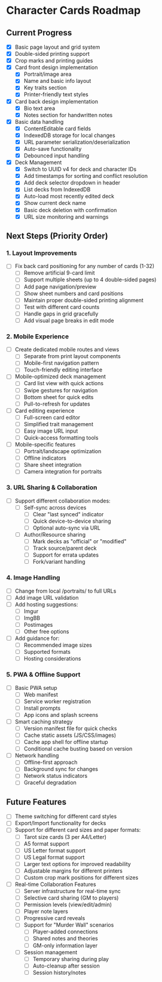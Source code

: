 # Character Cards Roadmap

## Current Progress
- [x] Basic page layout and grid system
- [x] Double-sided printing support
- [x] Crop marks and printing guides
- [x] Card front design implementation
  - [x] Portrait/image area
  - [x] Name and basic info layout
  - [x] Key traits section
  - [x] Printer-friendly text styles
- [x] Card back design implementation
  - [x] Bio text area
  - [x] Notes section for handwritten notes
- [x] Basic data handling
  - [x] ContentEditable card fields
  - [x] IndexedDB storage for local changes
  - [x] URL parameter serialization/deserialization
  - [x] Auto-save functionality
  - [x] Debounced input handling
- [x] Deck Management
  - [x] Switch to UUID v4 for deck and character IDs
  - [x] Add timestamps for sorting and conflict resolution
  - [x] Add deck selector dropdown in header
  - [x] List decks from IndexedDB
  - [x] Auto-load most recently edited deck
  - [x] Show current deck name
  - [x] Basic deck deletion with confirmation
  - [x] URL size monitoring and warnings

## Next Steps (Priority Order)

### 1. Layout Improvements
- [ ] Fix back card positioning for any number of cards (1-32)
  - [ ] Remove artificial 9-card limit
  - [ ] Support multiple sheets (up to 4 double-sided pages)
  - [ ] Add page navigation/preview
  - [ ] Show sheet numbers and card positions
  - [ ] Maintain proper double-sided printing alignment
  - [ ] Test with different card counts
  - [ ] Handle gaps in grid gracefully
  - [ ] Add visual page breaks in edit mode

### 2. Mobile Experience
- [ ] Create dedicated mobile routes and views
  - [ ] Separate from print layout components
  - [ ] Mobile-first navigation pattern
  - [ ] Touch-friendly editing interface
- [ ] Mobile-optimized deck management
  - [ ] Card list view with quick actions
  - [ ] Swipe gestures for navigation
  - [ ] Bottom sheet for quick edits
  - [ ] Pull-to-refresh for updates
- [ ] Card editing experience
  - [ ] Full-screen card editor
  - [ ] Simplified trait management
  - [ ] Easy image URL input
  - [ ] Quick-access formatting tools
- [ ] Mobile-specific features
  - [ ] Portrait/landscape optimization
  - [ ] Offline indicators
  - [ ] Share sheet integration
  - [ ] Camera integration for portraits

### 3. URL Sharing & Collaboration
- [ ] Support different collaboration modes:
  - [ ] Self-sync across devices
    - [ ] Clear "last synced" indicator
    - [ ] Quick device-to-device sharing
    - [ ] Optional auto-sync via URL
  - [ ] Author/Resource sharing
    - [ ] Mark decks as "official" or "modified"
    - [ ] Track source/parent deck
    - [ ] Support for errata updates
    - [ ] Fork/variant handling

### 4. Image Handling
- [ ] Change from local /portraits/ to full URLs
- [ ] Add image URL validation
- [ ] Add hosting suggestions:
  - [ ] Imgur
  - [ ] ImgBB
  - [ ] Postimages
  - [ ] Other free options
- [ ] Add guidance for:
  - [ ] Recommended image sizes
  - [ ] Supported formats
  - [ ] Hosting considerations

### 5. PWA & Offline Support
- [ ] Basic PWA setup
  - [ ] Web manifest
  - [ ] Service worker registration
  - [ ] Install prompts
  - [ ] App icons and splash screens
- [ ] Smart caching strategy
  - [ ] Version manifest file for quick checks
  - [ ] Cache static assets (JS/CSS/images)
  - [ ] Cache app shell for offline startup
  - [ ] Conditional cache busting based on version
- [ ] Network handling
  - [ ] Offline-first approach
  - [ ] Background sync for changes
  - [ ] Network status indicators
  - [ ] Graceful degradation

## Future Features
- [ ] Theme switching for different card styles
- [ ] Export/Import functionality for decks
- [ ] Support for different card sizes and paper formats:
  - [ ] Tarot size cards (3 per A4/Letter)
  - [ ] A5 format support
  - [ ] US Letter format support
  - [ ] US Legal format support
  - [ ] Larger text options for improved readability
  - [ ] Adjustable margins for different printers
  - [ ] Custom crop mark positions for different sizes
- [ ] Real-time Collaboration Features
  - [ ] Server infrastructure for real-time sync
  - [ ] Selective card sharing (GM to players)
  - [ ] Permission levels (view/edit/admin)
  - [ ] Player note layers
  - [ ] Progressive card reveals
  - [ ] Support for "Murder Wall" scenarios
    - [ ] Player-added connections
    - [ ] Shared notes and theories
    - [ ] GM-only information layer
  - [ ] Session management
    - [ ] Temporary sharing during play
    - [ ] Auto-cleanup after session
    - [ ] Session history/notes 